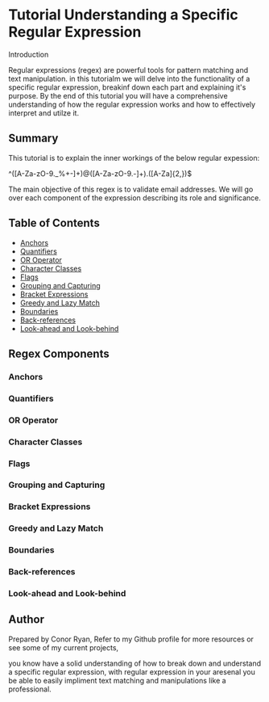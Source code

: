 # Tutorial Understanding a Specific Regular Expression

Introduction

Regular expressions (regex) are powerful tools for pattern matching and text manipulation. in this tutorialm we will delve into the
functionality of a specific regular expression, breakinf down each part and explaining it's purpose. By the end of this tutorial you will have a comprehensive understanding of how the regular expression works and how to effectively interpret and utilze it.

## Summary

This tutorial is to explain the inner workings of the below regular expession:

^([A-Za-zO-9._%+-]+)@([A-Za-zO-9.-]+)\.([A-Za]{2,})$

The main objective of this regex is to validate email addresses. We will go over each component of the expression describing its role and
significance.

## Table of Contents

- [Anchors](#anchors)
- [Quantifiers](#quantifiers)
- [OR Operator](#or-operator)
- [Character Classes](#character-classes)
- [Flags](#flags)
- [Grouping and Capturing](#grouping-and-capturing)
- [Bracket Expressions](#bracket-expressions)
- [Greedy and Lazy Match](#greedy-and-lazy-match)
- [Boundaries](#boundaries)
- [Back-references](#back-references)
- [Look-ahead and Look-behind](#look-ahead-and-look-behind)

## Regex Components

### Anchors

### Quantifiers

### OR Operator

### Character Classes

### Flags

### Grouping and Capturing

### Bracket Expressions

### Greedy and Lazy Match

### Boundaries

### Back-references

### Look-ahead and Look-behind

## Author

Prepared by Conor Ryan, Refer to my Github profile for more resources or see some of my current projects,

you know have a solid understanding of how to break down and understand a specific regular expression, with regular expression in your
aresenal you be able to easily impliment text matching and manipulations like a professional.

